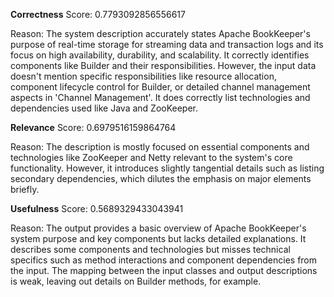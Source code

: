 **Correctness**
Score: 0.7793092856556617

Reason: The system description accurately states Apache BookKeeper's purpose of real-time storage for streaming data and transaction logs and its focus on high availability, durability, and scalability. It correctly identifies components like Builder and
their responsibilities. However, the input data doesn't mention specific responsibilities like resource allocation, component lifecycle control for Builder, or detailed channel management aspects in 'Channel Management'. It does correctly list 
technologies and dependencies used like Java and ZooKeeper.

**Relevance**
Score: 0.6979516159864764

Reason: The description is mostly focused on essential components and technologies like ZooKeeper and Netty relevant to the system's core functionality. However, it introduces slightly tangential details such as listing secondary dependencies, which 
dilutes the emphasis on major elements briefly.

**Usefulness**
Score: 0.5689329433043941

Reason: The output provides a basic overview of Apache BookKeeper's system purpose and key components but lacks detailed explanations. It describes some components and technologies but misses technical specifics such as method interactions and component 
dependencies from the input. The mapping between the input classes and output descriptions is weak, leaving out details on Builder methods, for example.
